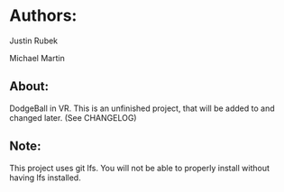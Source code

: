 # Authors:
Justin Rubek

Michael Martin

## About:
DodgeBall in VR. This is an unfinished project, that will be added to and changed later. (See CHANGELOG)

## Note:
This project uses git lfs. You will not be able to properly install without having lfs installed.
